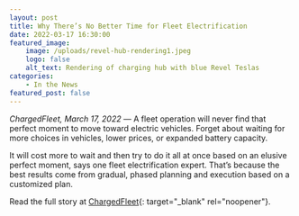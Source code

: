 ```yaml
---
layout: post
title: Why There’s No Better Time for Fleet Electrification
date: 2022-03-17 16:30:00
featured_image:
    image: /uploads/revel-hub-rendering1.jpeg
    logo: false
    alt_text: Rendering of charging hub with blue Revel Teslas
categories:
    - In the News
featured_post: false
---
```

*ChargedFleet, March 17, 2022* — A fleet operation will never find that perfect moment to move toward electric vehicles. Forget about waiting for more choices in vehicles, lower prices, or expanded battery capacity.

It will cost more to wait and then try to do it all at once based on an elusive perfect moment, says one fleet electrification expert. That’s because the best results come from gradual, phased planning and execution based on a customized plan.

Read the full story at [ChargedFleet](https://www.chargedfleet.com/10163567/why-theres-no-better-time-for-fleet-electrification){: target="_blank" rel="noopener"}.
